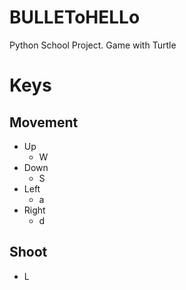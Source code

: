 # BULLEToHELLo
Python School Project. Game with Turtle



# Keys
## Movement
- Up
  - W
- Down
  - S
- Left
  - a
- Right
  - d
## Shoot
- L
